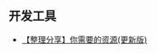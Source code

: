 ## 开发工具







- [【整理分享】你需要的资源(更新版)](https://mp.weixin.qq.com/s?__biz=MzU4NzYwNDAwMg==&mid=2247484178&idx=2&sn=e9186c927f189c92b67138671204b807&chksm=fde8ca5fca9f4349002bdef4445c50baedb631a02d63720bc9065139899152dee9804493b99a&scene=0#rd)
